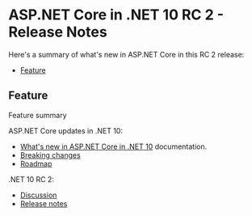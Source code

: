 # ASP.NET Core in .NET 10 RC 2 - Release Notes

Here's a summary of what's new in ASP.NET Core in this RC 2 release:

- [Feature](#feature)

## Feature

Feature summary

ASP.NET Core updates in .NET 10:

* [What's new in ASP.NET Core in .NET 10](https://learn.microsoft.com/aspnet/core/release-notes/aspnetcore-10.0) documentation.
* [Breaking changes](https://docs.microsoft.com/dotnet/core/compatibility/10.0#aspnet-core)
* [Roadmap](https://aka.ms/aspnet/roadmap)

.NET 10 RC 2:

* [Discussion](https://aka.ms/dotnet/10/rc2)
* [Release notes](README.md)
